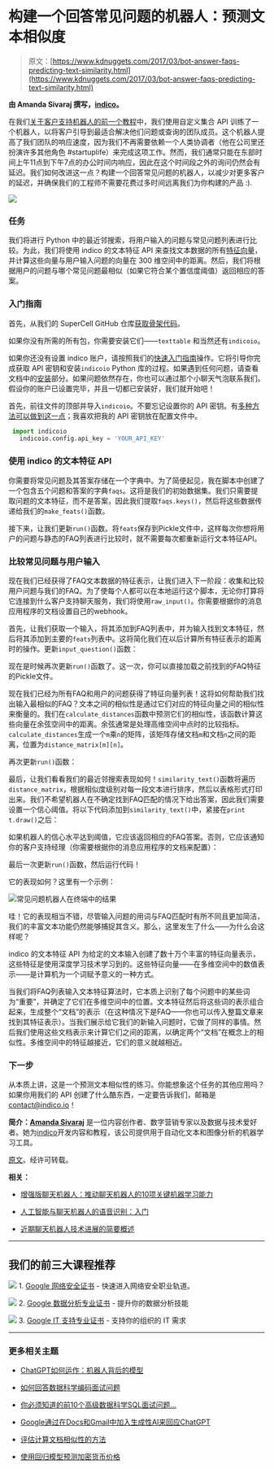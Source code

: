 # 构建一个回答常见问题的机器人：预测文本相似度

> 原文：[https://www.kdnuggets.com/2017/03/bot-answer-faqs-predicting-text-similarity.html](https://www.kdnuggets.com/2017/03/bot-answer-faqs-predicting-text-similarity.html)

**由 Amanda Sivaraj 撰写，[indico](https://indico.io/)。**

在我们[关于客户支持机器人的前一个教程](https://indico.io/blog/building-bot-better-customer-support/)中，我们使用自定义集合 API 训练了一个机器人，以将客户引导到最适合解决他们问题或查询的团队成员。这个机器人提高了我们团队的响应速度，因为我们不再需要依赖一个人类协调者（他在公司里还扮演许多其他角色 #startuplife）来完成这项工作。然而，我们通常只能在东部时间上午11点到下午7点的办公时间内响应，因此在这个时间段之外的询问仍然会有延迟。我们如何改进这一点？构建一个回答常见问题的机器人，以减少对更多客户的延迟，并确保我们的工程师不需要花费过多时间远离我们为你构建的产品 :).

![](../Images/1157128c1d56bcc71b5f88ab2458fa93.png)

### 任务

我们将进行 Python 中的最近邻搜索，将用户输入的问题与常见问题列表进行比较。为此，我们将使用 indico 的文本特征 API 来查找文本数据的所有[特征向量](https://en.wikipedia.org/wiki/Feature_vector)，并计算这些向量与用户输入问题的向量在 300 维空间中的距离。然后，我们将根据用户的问题与哪个常见问题最相似（如果它符合某个置信度阈值）返回相应的答案。

### 入门指南

首先，从我们的 SuperCell GitHub 仓库[获取骨架代码](https://github.com/IndicoDataSolutions/SuperCell/tree/master/faqs_bot)。

如果你没有所需的所有包，你需要安装它们——`texttable` 和当然还有`indicoio`。

如果你还没有设置 indico 账户，请按照我们的[快速入门指南](https://indico.io/docs#quickstart)操作。它将引导你完成获取 API 密钥和安装`indicoio` Python 库的过程。如果遇到任何问题，请查看文档中的[安装](https://indico.io/docs#install)部分。如果问题依然存在，你也可以通过那个小聊天气泡联系我们。假设你的账户已设置完毕，并且一切都已安装好，我们就开始吧！

首先，前往文件的顶部并导入`indicoio`。不要忘记设置你的 API 密钥。有[多种方法可以做到这一点](https://indico.io/docs#config)；我喜欢把我的 API 密钥放在配置文件中。

```py
 import indicoio
   indicoio.config.api_key = 'YOUR_API_KEY' 
```

### 使用 indico 的文本特征 API

你需要将常见问题及其答案存储在一个字典中。为了简便起见，我在脚本中创建了一个包含五个问题和答案的字典`faqs`。这将是我们的初始数据集。我们只需要提取问题的文本特征，而不是答案，因此我们提取`faqs.keys()`，然后将这些数据传递给我们的`make_feats()`函数。

接下来，让我们更新`run()`函数。将`feats`保存到Pickle文件中，这样每次你想将用户的问题与静态的FAQ列表进行比较时，就不需要每次都重新运行文本特征API。

### 比较常见问题与用户输入

现在我们已经获得了FAQ文本数据的特征表示，让我们进入下一阶段：收集和比较用户问题与我们的FAQ。为了使每个人都可以在本地运行这个脚本，无论你打算将它连接到什么客户支持聊天服务，我们将使用`raw_input()`。你需要根据你的消息应用程序的文档设置自己的webhook。

首先，让我们获取一个输入，将其添加到FAQ列表中，并为输入找到文本特征，然后将其添加到主要的`feats`列表中。这将简化我们在以后计算所有特征表示的距离时的操作。更新`input_question()`函数：

现在是时候再次更新`run()`函数了。这一次，你可以直接加载之前找到的FAQ特征的Pickle文件。

现在我们已经为所有FAQ和用户的问题获得了特征向量列表！这将如何帮助我们找出输入最相似的FAQ？文本之间的相似性是通过它们对应的特征向量之间的相似性来衡量的。我们在`calculate_distances`函数中预测它们的相似性，该函数计算这些向量在余弦空间中的距离。余弦通常是处理高维空间中点时的比较指标。`calculate_distances`生成一个`m`乘`n`的矩阵，该矩阵存储文档`m`和文档`n`之间的距离，位置为`distance_matrix[m][n]`。

再次更新`run()`函数：

最后，让我们看看我们的最近邻搜索表现如何！`similarity_text()`函数将遍历`distance_matrix`，根据相似度级别对每一段文本进行排序，然后以表格形式打印出来。我们不希望机器人在不确定找到FAQ匹配的情况下给出答案，因此我们需要设置一个信心阈值。将以下代码添加到`similarity_text()`中，紧接在`print t.draw()`之后：

如果机器人的信心水平达到阈值，它应该返回相应的FAQ答案。否则，它应该通知你的客户支持经理（你需要根据你的消息应用程序的文档来配置）：

最后一次更新`run()`函数，然后运行代码！

它的表现如何？这里有一个示例：

![常见问题机器人在终端中的结果](../Images/a0756344aaf110af06e421f5d7e6f105.png)

哇！它的表现相当不错，尽管输入问题的用词与FAQ匹配时有所不同且更加简洁，我们的丰富文本功能仍然能够捕捉其含义。那么，这里发生了什么——为什么会这样呢？

indico 的文本特征 API 为给定的文本输入创建了数十万个丰富的特征向量表示，这些特征是使用深度学习技术学习到的。这些特征向量——在多维空间中的数值表示——是计算机为一个词赋予意义的一种方式。

当我们将FAQ列表输入文本特征算法时，它本质上识别了每个问题中的某些词为“重要”，并确定了它们在多维空间中的位置。文本特征然后将这些词的表示组合起来，生成整个“文档”的表示（在这种情况下是FAQ——你也可以传入整篇文章来找到其特征表示）。当我们展示给它我们的新输入问题时，它做了同样的事情。然后我们使用这些文档表示来计算它们之间的距离，以确定两个“文档”在概念上的相似性。多维空间中的特征越接近，它们的意义就越相近。

### 下一步

从本质上讲，这是一个预测文本相似性的练习。你能想象这个任务的其他应用吗？如果你用我们的 API 创建了什么酷东西，一定要告诉我们，邮箱是 [contact@indico.io](mailto:contact@indico.io)！

**简介：[Amanda Sivaraj](https://www.linkedin.com/in/amandasivaraj/)** 是一位内容创作者、数字营销专家以及数据与技术爱好者。她为[indico](https://indico.io/)开发内容和教程，该公司提供用于自动化文本和图像分析的机器学习工具。

[原文](https://indico.io/blog/faqs-bot-text-features-api/)。经许可转载。

**相关：**

+   [增强版聊天机器人：推动聊天机器人的10项关键机器学习能力](/2017/01/chatbots-steroids-10-key-machine-learning-capabilities.html)

+   [人工智能与聊天机器人的语音识别：入门](/2017/01/artificial-intelligence-speech-recognition-chatbots-primer.html)

+   [近期聊天机器人技术进展的简要概述](/2017/01/grakn-year-review-chatbot-technologies.html)

* * *

## 我们的前三大课程推荐

![](../Images/0244c01ba9267c002ef39d4907e0b8fb.png) 1\. [Google 网络安全证书](https://www.kdnuggets.com/google-cybersecurity) - 快速进入网络安全职业轨道。

![](../Images/e225c49c3c91745821c8c0368bf04711.png) 2\. [Google 数据分析专业证书](https://www.kdnuggets.com/google-data-analytics) - 提升你的数据分析技能

![](../Images/0244c01ba9267c002ef39d4907e0b8fb.png) 3\. [Google IT 支持专业证书](https://www.kdnuggets.com/google-itsupport) - 支持你的组织的 IT 需求

* * *

### 更多相关主题

+   [ChatGPT如何运作：机器人背后的模型](https://www.kdnuggets.com/2023/04/chatgpt-works-model-behind-bot.html)

+   [如何回答数据科学编码面试问题](https://www.kdnuggets.com/2022/01/answer-data-science-coding-interview-questions.html)

+   [你必须知道的前10个高级数据科学SQL面试问题…](https://www.kdnuggets.com/2023/01/top-10-advanced-data-science-sql-interview-questions-must-know-answer.html)

+   [Google通过在Docs和Gmail中加入生成性AI来回应ChatGPT](https://www.kdnuggets.com/2023/03/google-answer-chatgpt-adding-generative-ai-docs-gmail.html)

+   [评估计算文档相似性的方法](https://www.kdnuggets.com/evaluating-methods-for-calculating-document-similarity)

+   [使用回归模型预测加密货币价格](https://www.kdnuggets.com/2022/05/predicting-cryptocurrency-prices-regression-models.html)
